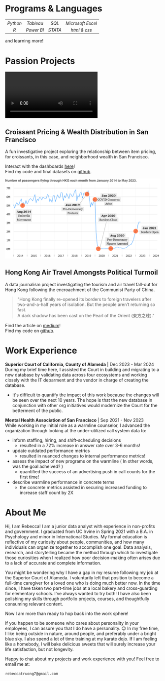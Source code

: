 # Programs & Languages

| | | | |
|:---:|:---:|:---:|:---:|
| *Python* | *Tableau* | *SQL* | *Microsoft Excel* |
| *R* | *Power BI* | *STATA* | *html & css* |

and learning more! 

# Passion Projects

[<video src="assets/sf%20croissants%20final%20video.mp4" controls title="Croissant Pricing & Wealth Distribution in San Francisco"></video>](https://youtu.be/zLRElMrBnSA)

## Croissant Pricing & Wealth Distribution in San Francisco
A fun investigative project exploring the relationship between item pricing, for croissants, in this case, and neighborhood wealth in San Francisco.


Interact with the dashboards [here](https://public.tableau.com/views/sf_croissant_project/homepage?:language=en-US&:sid=&:redirect=auth&:display_count=n&:origin=viz_share_link)!   
Find my code and final datasets on [github](https://github.com/rebeccatruong7/Data-Projects).


[![Government Policies Have Dimmed the Pearl of the East](assets/img/hkthumbnail_small.png)](https://medium.com/@rebeccatruong7/government-policies-have-dimmed-the-pearl-of-the-east-bd0f1a855536)

## Hong Kong Air Travel Amongsts Political Turmoil   
A data journalism project investigating the tourism and air travel fall-out for Hong Kong following the encroachment of the Communist Party of China.  

> "Hong Kong finally re-opened its borders to foreign travelers after two-and-a-half years of isolation. But the people aren’t returning so fast.  
A dark shadow has been cast on the Pearl of the Orient (東方之珠)."

Find the article on [medium](https://medium.com/@rebecca.truong)!  
Find my code on [github](https://github.com/rebeccatruong7/Data-Projects).


# Work Experience

**Superior Court of California, County of Alameda** | Dec 2023 - Mar 2024  
During my brief time here, I assisted the Court in building and migrating to a new database by validating data across four ecosystems and working closely with the IT deparment and the vendor in charge of creating the database. 
- It's difficult to quantify the impact of this work because the changes will be seen over the next 10 years. The hope is that the new database in conjunction with other org initiatives would modernize the Court for the betterment of the public. 

**Mental Health Association of San Francisco** | Sep 2021 - Nov 2023   
While working in my initial role as a warmline counselor, I advanced the organization through looking at the under-utilized call system data to:
- inform staffing, hiring, and shift-scheduling decisions
  - resulted in a 72% increase in answer rate over 3-6 months!
- update outdated performance metrics
  - resulted in nuanced changes to internal performance metrics!
- assess the impact of new programs on the warmline  ( In other words, was the goal acheived? )
  - quantified the success of an advertising push in call counts for the first time!
- describe warmline performance in concrete terms
  - the concrete metrics assisted in securing increased funding to increase staff count by 2X


# About Me
Hi, I am Rebecca! I am a junior data analyst with experience in non-profits and government. I graduated from UC Irvine in Spring 2021 with a B.A. in Psychology and minor in International Studies. My formal education is reflective of my curiosity about people, communities, and how many individuals can organize together to accomplish one goal. Data analysis, research, and storytelling became the method through which to investigate those curiosities when I realized how poor decision-making often arises due to a lack of accurate and complete information. 

You might be wondering why I have a gap in my resume following my job at the Superior Court of Alameda. I voluntarily left that position to become a full-time caregiver for a loved one who is doing much better now. In the time since, I have taken two part-time jobs at a local bakery and cross-guarding for elementary schools. I've always wanted to try both! I have also been polishing my skills through portfolio projects, courses, and thoughtfully consuming relevant content. 

Now I am more than ready to hop back into the work sphere!

If you happen to be someone who cares about personality in your employees, I can assure you that I do have a personality. 😉 In my free time, I like being outside in nature, around people, and preferably under a bright blue sky. I also spend a lot of time training at my karate dojo. If I am feeling like a homebody, I will bake delicious sweets that will surely increase your life satisfaction, but not longevity.  

Happy to chat about my projects and work experience with you! Feel free to email me at: 

    rebeccatruong7@gmail.com
